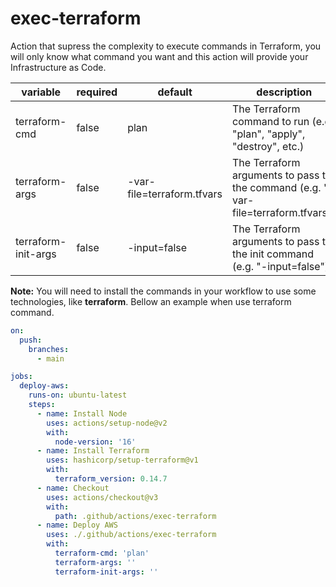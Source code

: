 # exec-terraform

Action that supress the complexity to execute commands in Terraform, you will only know what command you want and this action will provide your Infrastructure as Code.

| variable | required | default | description |
|----------|----------|---------|-------------|
|terraform-cmd|false  | plan    |The Terraform command to run (e.g. "plan", "apply", "destroy", etc.)|
|terraform-args|false | -var-file=terraform.tfvars | The Terraform arguments to pass to the command (e.g. "-var-file=terraform.tfvars")|
|terraform-init-args|false|-input=false|The Terraform arguments to pass to the init command (e.g. "-input=false")|

__Note:__ You will need to install the commands in your workflow to use some technologies, like __terraform__. Bellow an example when use terraform command.

````yml
on:
  push:
    branches:
      - main

jobs:
  deploy-aws:
    runs-on: ubuntu-latest
    steps:
      - name: Install Node
        uses: actions/setup-node@v2
        with:
          node-version: '16'
      - name: Install Terraform
        uses: hashicorp/setup-terraform@v1
        with:
          terraform_version: 0.14.7
      - name: Checkout
        uses: actions/checkout@v3
        with:
          path: .github/actions/exec-terraform
      - name: Deploy AWS
        uses: ./.github/actions/exec-terraform
        with:
          terraform-cmd: 'plan'
          terraform-args: ''
          terraform-init-args: ''